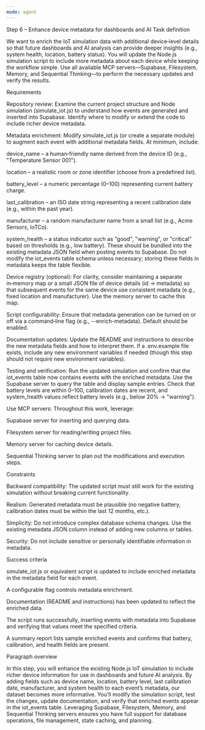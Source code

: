 ```yaml
---
mode: agent
---
```

Step 6 – Enhance device metadata for dashboards and AI
Task definition

We want to enrich the IoT simulation data with additional device‑level details so that future dashboards and AI analysis can provide deeper insights (e.g., system health, location, battery status). You will update the Node.js simulation script to include more metadata about each device while keeping the workflow simple. Use all available MCP servers—Supabase, Filesystem, Memory, and Sequential Thinking—to perform the necessary updates and verify the results.

Requirements

Repository review: Examine the current project structure and Node simulation (simulate_iot.js) to understand how events are generated and inserted into Supabase. Identify where to modify or extend the code to include richer device metadata.

Metadata enrichment: Modify simulate_iot.js (or create a separate module) to augment each event with additional metadata fields. At minimum, include:

device_name – a human‑friendly name derived from the device ID (e.g., "Temperature Sensor 001").

location – a realistic room or zone identifier (choose from a predefined list).

battery_level – a numeric percentage (0–100) representing current battery charge.

last_calibration – an ISO date string representing a recent calibration date (e.g., within the past year).

manufacturer – a random manufacturer name from a small list (e.g., Acme Sensors, IoTCo).

system_health – a status indicator such as "good", "warning", or "critical" based on thresholds (e.g., low battery).
These should be bundled into the existing metadata JSON field when posting events to Supabase. Do not modify the iot_events table schema unless necessary; storing these fields in metadata keeps the table flexible.

Device registry (optional): For clarity, consider maintaining a separate in‑memory map or a small JSON file of device details (id → metadata) so that subsequent events for the same device use consistent metadata (e.g., fixed location and manufacturer). Use the memory server to cache this map.

Script configurability: Ensure that metadata generation can be turned on or off via a command‑line flag (e.g., --enrich-metadata). Default should be enabled.

Documentation updates: Update the README and instructions to describe the new metadata fields and how to interpret them. If a .env.example file exists, include any new environment variables if needed (though this step should not require new environment variables).

Testing and verification: Run the updated simulation and confirm that the iot_events table now contains events with the enriched metadata. Use the Supabase server to query the table and display sample entries. Check that battery levels are within 0–100, calibration dates are recent, and system_health values reflect battery levels (e.g., below 20% → "warning").

Use MCP servers: Throughout this work, leverage:

Supabase server for inserting and querying data.

Filesystem server for reading/writing project files.

Memory server for caching device details.

Sequential Thinking server to plan out the modifications and execution steps.

Constraints

Backward compatibility: The updated script must still work for the existing simulation without breaking current functionality.

Realism: Generated metadata must be plausible (no negative battery, calibration dates must be within the last 12 months, etc.).

Simplicity: Do not introduce complex database schema changes. Use the existing metadata JSON column instead of adding new columns or tables.

Security: Do not include sensitive or personally identifiable information in metadata.

Success criteria

simulate_iot.js or equivalent script is updated to include enriched metadata in the metadata field for each event.

A configurable flag controls metadata enrichment.

Documentation (README and instructions) has been updated to reflect the enriched data.

The script runs successfully, inserting events with metadata into Supabase and verifying that values meet the specified criteria.

A summary report lists sample enriched events and confirms that battery, calibration, and health fields are present.

Paragraph overview

In this step, you will enhance the existing Node.js IoT simulation to include richer device information for use in dashboards and future AI analysis. By adding fields such as device name, location, battery level, last calibration date, manufacturer, and system health to each event’s metadata, our dataset becomes more informative. You’ll modify the simulation script, test the changes, update documentation, and verify that enriched events appear in the iot_events table. Leveraging Supabase, Filesystem, Memory, and Sequential Thinking servers ensures you have full support for database operations, file management, state caching, and planning.
